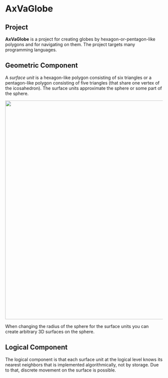 # AxVaGlobe

## Project

**AxVaGlobe** is a project for creating globes by hexagon-or-pentagon-like polygons and for navigating on them. The project targets many programming languages.

## Geometric Component

A *surface unit* is a hexagon-like polygon consisting of six triangles or a pentagon-like polygon consisting of five triangles (that share one vertex of the icosahedron). The surface units approximate the sphere or some part of the sphere. 

<img src="https://user-images.githubusercontent.com/85578981/127783633-d5dc5e1b-57e8-426b-ae48-cb57790e715e.png" data-canonical-src="https://user-images.githubusercontent.com/85578981/127783633-d5dc5e1b-57e8-426b-ae48-cb57790e715e.png" width="700"/>

When changing the radius of the sphere for the surface units you can create arbitrary 3D surfaces on the sphere. 

## Logical Component

The logical component is that each surface unit at the logical level knows its nearest neighbors that is implemented algorithmically, not by storage. Due to that, discrete movement on the surface is possible.
